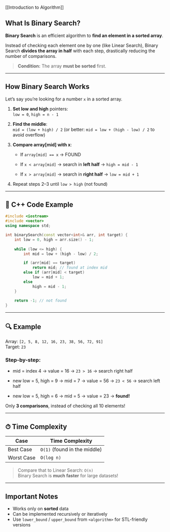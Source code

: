 [[Introduction to Algorithm]]
##  What Is Binary Search?

**Binary Search** is an efficient algorithm to **find an element in a sorted array**.

Instead of checking each element one by one (like Linear Search), Binary Search **divides the array in half** with each step, drastically reducing the number of comparisons.

>  **Condition:** The array **must be sorted** first.

---

##  How Binary Search Works 

Let’s say you’re looking for a number `x` in a sorted array.

1. **Set low and high** pointers:  
    `low = 0`, `high = n - 1`
    
2. **Find the middle**:  
    `mid = (low + high) / 2` (or better: `mid = low + (high - low) / 2` to avoid overflow)
    
3. **Compare array[mid] with x**:
    
    - If `array[mid] == x` → FOUND 
        
    - If `x < array[mid]` → search in **left half** → `high = mid - 1`
        
    - If `x > array[mid]` → search in **right half** → `low = mid + 1`
        
4. Repeat steps 2–3 until `low > high` (not found)
    

---

## 🧾 C++ Code Example

```cpp
#include <iostream>
#include <vector>
using namespace std;

int binarySearch(const vector<int>& arr, int target) {
    int low = 0, high = arr.size() - 1;
    
    while (low <= high) {
        int mid = low + (high - low) / 2;

        if (arr[mid] == target)
            return mid; // found at index mid
        else if (arr[mid] < target)
            low = mid + 1;
        else
            high = mid - 1;
    }
    
    return -1; // not found
}
```

---

## 🔍 Example

Array: `[2, 5, 8, 12, 16, 23, 38, 56, 72, 91]`  
Target: `23`

### Step-by-step:

- mid = index 4 → value = 16 → `23 > 16` → search right half
    
- new low = 5, high = 9 → mid = 7 → value = 56 → `23 < 56` → search left half
    
- new low = 5, high = 6 → mid = 5 → value = 23 → **found!**
    

 Only **3 comparisons**, instead of checking all 10 elements!

---

## ⏱ Time Complexity

|Case|Time Complexity|
|---|---|
|Best Case|`O(1)` (found in the middle)|
|Worst Case|`O(log n)`|

> Compare that to Linear Search: `O(n)`  
> Binary Search is **much faster** for large datasets!

---

## Important Notes

- Works only on **sorted** data
- Can be implemented recursively or iteratively
- Use `lower_bound` / `upper_bound` from `<algorithm>` for STL-friendly versions
